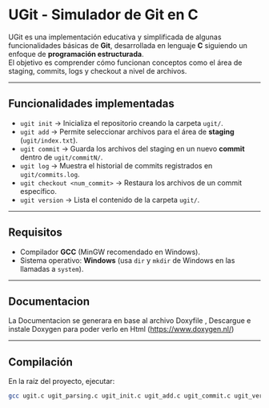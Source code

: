 # UGit - Simulador de Git en C

UGit es una implementación educativa y simplificada de algunas funcionalidades básicas de **Git**, desarrollada en lenguaje **C** siguiendo un enfoque de **programación estructurada**.  
El objetivo es comprender cómo funcionan conceptos como el área de staging, commits, logs y checkout a nivel de archivos.

---

## Funcionalidades implementadas

- `ugit init` → Inicializa el repositorio creando la carpeta `ugit/`.
- `ugit add` → Permite seleccionar archivos para el área de **staging** (`ugit/index.txt`).
- `ugit commit` → Guarda los archivos del staging en un nuevo **commit** dentro de `ugit/commitN/`.
- `ugit log` → Muestra el historial de commits registrados en `ugit/commits.log`.
- `ugit checkout <num_commit>` → Restaura los archivos de un commit específico.
- `ugit version` → Lista el contenido de la carpeta `ugit/`.

---

## Requisitos

- Compilador **GCC** (MinGW recomendado en Windows).
- Sistema operativo: **Windows** (usa `dir` y `mkdir` de Windows en las llamadas a `system`).

---
## Documentacion

La Documentacion se generara en base al archivo Doxyfile , Descargue e instale Doxygen para poder verlo en Html (https://www.doxygen.nl/)

---

## Compilación

En la raíz del proyecto, ejecutar:

```bash
gcc ugit.c ugit_parsing.c ugit_init.c ugit_add.c ugit_commit.c ugit_version.c ugit_log.c ugit_checkout.c -o ugit

